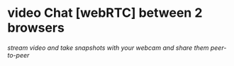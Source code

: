 # video Chat [webRTC] between 2 browsers
###### stream video and take snapshots with your webcam and share them peer-to-peer
